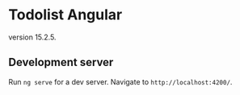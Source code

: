# Todolist Angular

version 15.2.5.

## Development server

Run `ng serve` for a dev server. Navigate to `http://localhost:4200/`.



